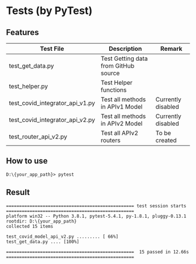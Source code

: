 # Tests (by PyTest)

## Features

|  Test File                       |     Description                       |            Remark                |
| -------------------------------- | ------------------------------------- | -------------------------------- |
| test_get_data.py                 | Test Getting data from GitHub source  |                                  |
| test_helper.py                   | Test Helper functions                 |                                  |
| test_covid_integrator_api_v1.py  | Test all methods in APIv1 Model       |         Currently disabled       |
| test_covid_integrator_api_v2.py  | Test all methods in APIv2 Model       |         Currently disabled       |
| test_router_api_v2.py            | Test all APIv2 routers                |         To be created            |

## How to use

```console
D:\{your_app_path}> pytest
```

## Result

```console
================================================= test session starts =================================================
platform win32 -- Python 3.8.1, pytest-5.4.1, py-1.8.1, pluggy-0.13.1
rootdir: D:\{your_app_path}
collected 15 items

test_covid_model_api_v2.py ......... [ 66%]
test_get_data.py .... [100%]

=================================================  15 passed in 12.66s =================================================
```
